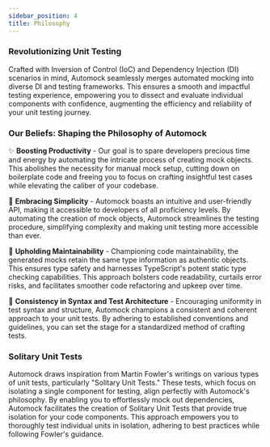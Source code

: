 ```yaml
---
sidebar_position: 4
title: Philosophy
---
```


### Revolutionizing Unit Testing

Crafted with Inversion of Control (IoC) and Dependency Injection (DI) scenarios in mind, Automock seamlessly merges
automated mocking into diverse DI and testing frameworks. This ensures a smooth and impactful testing experience,
empowering you to dissect and evaluate individual components with confidence, augmenting the efficiency and reliability
of your unit testing journey.

### Our Beliefs: Shaping the Philosophy of Automock

✨ **Boosting Productivity** - Our goal is to spare developers precious time and energy by automating the intricate
process of creating mock objects. This abolishes the necessity for manual mock setup, cutting down on boilerplate code
and freeing you to focus on crafting insightful test cases while elevating the caliber of your codebase.

:rocket: **Embracing Simplicity** - Automock boasts an intuitive and user-friendly API, making it accessible to
developers of all proficiency levels. By automating the creation of mock objects, Automock streamlines the testing
procedure, simplifying complexity and making unit testing more accessible than ever.

🔧 **Upholding Maintainability** - Championing code maintainability, the generated mocks retain the same type
information as authentic objects. This ensures type safety and harnesses TypeScript's potent static type checking
capabilities. This approach bolsters code readability, curtails error risks, and facilitates smoother code refactoring
and upkeep over time.

📐 **Consistency in Syntax and Test Architecture** - Encouraging uniformity in test syntax and structure, Automock
champions a consistent and coherent approach to your unit tests. By adhering to established conventions and guidelines,
you can set the stage for a standardized method of crafting tests.

### Solitary Unit Tests

Automock draws inspiration from Martin Fowler's writings on various types of unit tests, particularly "Solitary Unit
Tests." These tests, which focus on isolating a single component for testing, align perfectly with Automock's
philosophy. By enabling you to effortlessly mock out dependencies, Automock facilitates the creation of Solitary Unit
Tests that provide true isolation for your code components. This approach empowers you to thoroughly test individual
units in isolation, adhering to best practices while following Fowler's guidance.
